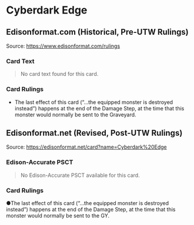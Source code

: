 # Cyberdark Edge

## Edisonformat.com (Historical, Pre-UTW Rulings)

Source: https://www.edisonformat.com/rulings

### Card Text

> No card text found for this card.

### Card Rulings

*   The last effect of this card (“…the equipped monster is destroyed instead”) happens at the end of the Damage Step, at the time that this monster would normally be sent to the Graveyard.

## Edisonformat.net (Revised, Post-UTW Rulings)

Source: https://edisonformat.net/card?name=Cyberdark%20Edge

### Edison-Accurate PSCT

> No Edison-Accurate PSCT available for this card.

### Card Rulings

●The last effect of this card (“…the equipped monster is destroyed instead”) happens at the end of the Damage Step, at the time that this monster would normally be sent to the GY.
            